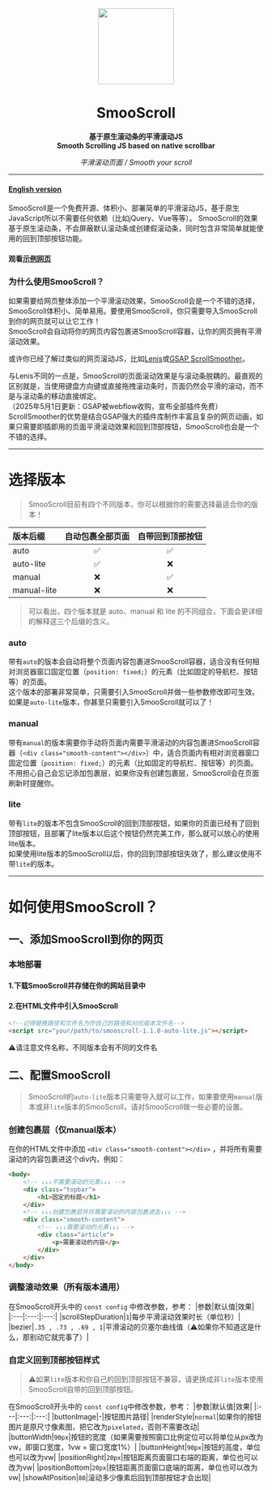 <div align="center">
<a href="https://shuninyu.github.io/SmooScroll">
  <img src="https://ik.imagekit.io/shunin/SmooScroll/smooscroll-logo.svg" height="150px" />
</a>

# SmooScroll

**基于原生滚动条的平滑滚动JS**<br>**Smooth Scrolling JS based on native scrollbar**

*平滑滚动页面 / Smooth your scroll*
</div>

---
#### [English version](https://github.com/ShuninYu/SmooScroll/blob/main/docs/README-en.md)
SmooScroll是一个免费开源、体积小、部署简单的平滑滚动JS，基于原生JavaScript所以不需要任何依赖（比如jQuery、Vue等等）。
SmooScroll的效果基于原生滚动条，不会屏蔽默认滚动条或创建假滚动条，同时包含非常简单就能使用的回到顶部按钮功能。
#### 观看[示例网页](https://shuninyu.github.io/SmooScroll/)

### 为什么使用SmooScroll？
如果需要给网页整体添加一个平滑滚动效果，SmooScroll会是一个不错的选择，SmooScroll体积小、简单易用。要使用SmooScroll，你只需要导入SmooScroll到你的网页就可以让它工作！<br>SmooScroll会自动将你的网页内容包裹进SmooScroll容器，让你的网页拥有平滑滚动效果。

或许你已经了解过类似的网页滚动JS，比如[Lenis](https://github.com/darkroomengineering/lenis)或[GSAP ScrollSmoother](https://gsap.com/docs/v3/Plugins/ScrollSmoother/)。

与Lenis不同的一点是，SmooScroll的页面滚动效果是与滚动条脱耦的。最直观的区别就是，当使用键盘方向键或直接拖拽滚动条时，页面仍然会平滑的滚动，而不是与滚动条的移动直接绑定。<br>（2025年5月1日更新：GSAP被webflow收购，宣布全部插件免费）ScrollSmoother的优势是结合GSAP强大的插件库制作丰富且复杂的网页动画，如果只需要即插即用的页面平滑滚动效果和回到顶部按钮，SmooScroll也会是一个不错的选择。

---
# 选择版本
>SmooScroll目前有四个不同版本，你可以根据你的需要选择最适合你的版本！

|版本后缀|自动包裹全部页面|自带回到顶部按钮|
|:---|:---:|:---:|
|auto|✅|✅|
|auto-lite|✅|❌|
|manual|❌|✅|
|manual-lite|❌|❌|

>可以看出，四个版本就是 auto、manual 和 lite 的不同组合，下面会更详细的解释这三个后缀的含义。

### auto
带有```auto```的版本会自动将整个页面内容包裹进SmooScroll容器，适合没有任何相对浏览器窗口固定位置（```position: fixed;```）的元素（比如固定的导航栏、按钮等）的页面。<br>这个版本的部署非常简单，只需要引入SmooScroll并做一些参数修改即可生效。<br>如果是```auto-lite```版本，你甚至只需要引入SmooScroll就可以了！

### manual
带有```manual```的版本需要你手动将页面内需要平滑滚动的内容包裹进SmooScroll容器（```<div class="smooth-content"></div>```）中，适合页面内有相对浏览器窗口固定位置（```position: fixed;```）的元素（比如固定的导航栏、按钮等）的页面。<br>不用担心自己会忘记添加包裹层，如果你没有创建包裹层，SmooScroll会在页面刷新时提醒你。

### lite
带有```lite```的版本不包含SmooScroll的回到顶部按钮，如果你的页面已经有了回到顶部按钮，且部署了lite版本以后这个按钮仍然完美工作，那么就可以放心的使用lite版本。<br>如果使用lite版本的SmooScroll以后，你的回到顶部按钮失效了，那么建议使用不带```lite```的版本。

---
# 如何使用SmooScroll？
## 一、添加SmooScroll到你的网页
### 本地部署
#### 1.下载SmooScroll并存储在你的网站目录中
#### 2.在HTML文件中引入SmooScroll
```html
<!--记得替换路径和文件名为你自己的路径和对应版本文件名-->
<script src="your/path/to/smooscroll-1.1.0-auto-lite.js"></script>
```
⚠️请注意文件名称，不同版本会有不同的文件名
## 二、配置SmooScroll
>SmooScroll的```auto-lite```版本只需要导入就可以工作，如果要使用```manual```版本或非```lite```版本的SmooScroll，请对SmooScroll做一些必要的设置。
### 创建包裹层（仅manual版本）
在你的HTML文件中添加 ```<div class="smooth-content"></div>``` ，并将所有需要滚动的内容包裹进这个div内，例如：
```html
<body>
    <!-- ↓↓↓不需要滚动的元素↓↓↓ -->
    <div class="topbar">
        <h1>固定的标题</h1>
    </div>
    <!-- ↓↓↓创建包裹层并将需要滚动的内容包裹进去↓↓↓ -->
    <div class="smooth-content">
        <!-- ↓↓↓需要滚动的元素↓↓↓ -->
        <div class="article">
            <p>需要滚动的内容</p>
        </div>
    </div>
</body>
```
### 调整滚动效果（所有版本通用）
在SmooScroll开头中的 ```const config``` 中修改参数，参考：
|参数|默认值|效果|
|:---|:---:|:---:|
|scrollStepDuration|```1```|每步平滑滚动效果时长（单位秒）|
|bezier|```.35 , .73 , .69 , 1```|平滑滚动的贝塞尔曲线值（⚠️如果你不知道这是什么，那别动它就完事了）|

### 自定义回到顶部按钮样式
>⚠️如果```lite```版本和你自己的回到顶部按钮不兼容，请更换成非```lite```版本使用SmooScroll自带的回到顶部按钮。

在SmooScroll开头中的 ```const config```中修改参数，参考：
|参数|默认值|效果|
|:---|:---:|:---:|
|buttonImage|-|按钮图片路径|
|renderStyle|```normal```|如果你的按钮图片是原尺寸像素图，把它改为```pixelated```，否则不需要改动|
|buttonWidth|```90px```|按钮的宽度（如果需要按照窗口比例定位可以将单位从px改为vw，即窗口宽度，1vw = 窗口宽度1%）|
|buttonHeight|```90px```|按钮的高度，单位也可以改为vw|
|positionRight|```20px```|按钮距离页面窗口右端的距离，单位也可以改为vw|
|positionBottom|```20px```|按钮距离页面窗口底端的距离，单位也可以改为vw|
|showAtPosition|```80```|滚动多少像素后回到顶部按钮才会出现|
